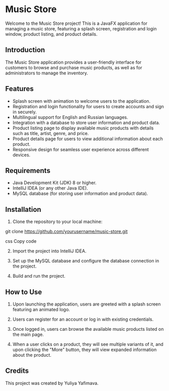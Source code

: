 # Music Store

Welcome to the Music Store project! This is a JavaFX application for managing a music store, featuring a splash screen, registration and login window, product listing, and product details.

## Introduction

The Music Store application provides a user-friendly interface for customers to browse and purchase music products, as well as for administrators to manage the inventory.

## Features

- Splash screen with animation to welcome users to the application.
- Registration and login functionality for users to create accounts and sign in securely.
- Multilingual support for English and Russian languages.
- Integration with a database to store user information and product data.
- Product listing page to display available music products with details such as title, artist, genre, and price.
- Product details page for users to view additional information about each product.
- Responsive design for seamless user experience across different devices.

## Requirements

- Java Development Kit (JDK) 8 or higher.
- IntelliJ IDEA (or any other Java IDE).
- MySQL database (for storing user information and product data).

## Installation

1. Clone the repository to your local machine:

git clone https://github.com/yourusername/music-store.git

css
Copy code

2. Import the project into IntelliJ IDEA.

3. Set up the MySQL database and configure the database connection in the project.

4. Build and run the project.

## How to Use

1. Upon launching the application, users are greeted with a splash screen featuring an animated logo.

2. Users can register for an account or log in with existing credentials.

3. Once logged in, users can browse the available music products listed on the main page.

4. When a user clicks on a product, they will see multiple variants of it, and upon clicking the "More" button, they will view expanded information about the product.

## Credits

This project was created by Yuliya Yafimava.
